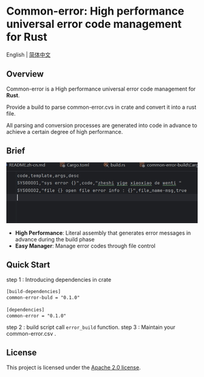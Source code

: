 # Common-error: High performance universal error code management for Rust

English | [简体中文](README)

## Overview

Common-error is a High performance universal error code management for **Rust**.

Provide a build to parse common-error.cvs in crate and convert it into a rust file.

All parsing and conversion processes are generated into code in advance to achieve a certain degree of high performance.

## Brief

![CSV.eg](assets/template.png)

- **High Performance**: Literal assembly that generates error messages in advance during the build phase
- **Easy Manager**: Manage error codes through file control

## Quick Start

step 1  : Introducing dependencies in crate
```chatinput
[build-dependencies]
common-error-buld = "0.1.0"

[dependencies]
common-error = "0.1.0"
```
step 2 : build script call `error_build` function.
step 3 : Maintain your common-error.csv .

## License

This project is licensed under the [Apache 2.0 license](LICENSE).
